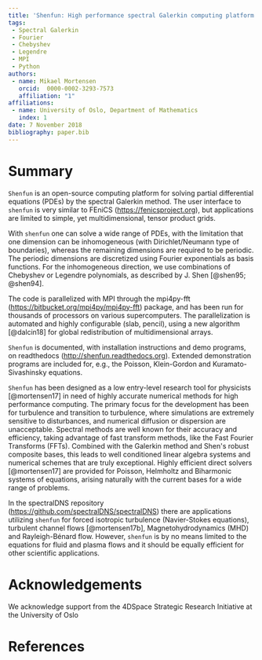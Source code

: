 ```yaml
---
title: 'Shenfun: High performance spectral Galerkin computing platform'
tags:
 - Spectral Galerkin
 - Fourier
 - Chebyshev
 - Legendre
 - MPI
 - Python
authors:
 - name: Mikael Mortensen
   orcid:  0000-0002-3293-7573
   affiliation: "1"
affiliations:
 - name: University of Oslo, Department of Mathematics
   index: 1
date: 7 November 2018
bibliography: paper.bib
---
```


# Summary

``Shenfun`` is an open-source computing platform for solving partial
differential equations (PDEs) by the spectral Galerkin method. The user
interface to ``shenfun`` is very similar to FEniCS (https://fenicsproject.org),
but applications are limited to simple, yet multidimensional, tensor
product grids.

With ``shenfun`` one can solve a wide range of PDEs, with the limitation that
one dimension can be inhomogeneous (with Dirichlet/Neumann type of boundaries),
whereas the remaining dimensions are required to be periodic. The
periodic dimensions are discretized using Fourier exponentials as basis
functions. For the inhomogeneous direction, we use combinations of
Chebyshev or Legendre polynomials, as described by J. Shen [@shen95; @shen94].

The code is parallelized with MPI through the mpi4py-fft
(https://bitbucket.org/mpi4py/mpi4py-fft) package, and has been run for
thousands of processors on various supercomputers. The parallelization is
automated and highly configurable (slab, pencil), using a new algorithm
[@dalcin18] for global redistribution of multidimensional arrays.

``Shenfun`` is documented, with installation instructions and demo
programs, on readthedocs (http://shenfun.readthedocs.org).
Extended demonstration programs are included for, e.g., the
Poisson, Klein-Gordon and Kuramato-Sivashinsky equations.

``Shenfun`` has been designed as a low entry-level research tool for physicists
[@mortensen17] in need of highly accurate numerical methods for high
performance computing. The primary focus for the development has been for
turbulence and transition to turbulence, where simulations are extremely
sensitive to disturbances, and numerical diffusion or dispersion are
unacceptable. Spectral methods are well known for their accuracy and
efficiency, taking advantage of fast transform methods, like the Fast Fourier
Transforms (FFTs). Combined with the Galerkin method and Shen's robust
composite bases, this leads to well conditioned linear algebra systems and
numerical schemes that are truly exceptional. Highly efficient direct
solvers [@mortensen17] are provided for Poisson, Helmholtz and Biharmonic
systems of equations, arising naturally with the current bases for a wide
range of problems.

In the spectralDNS repository (https://github.com/spectralDNS/spectralDNS)
there are applications utilizing ``shenfun`` for forced isotropic turbulence
(Navier-Stokes equations), turbulent channel flows [@mortensen17b],
Magnetohydrodynamics (MHD) and Rayleigh-Bénard flow. However, ``shenfun`` is
by no means limited to the equations for fluid and plasma flows and it should
be equally efficient for other scientific applications.

# Acknowledgements

We acknowledge support from the 4DSpace Strategic Research Initiative at the
University of Oslo

# References
